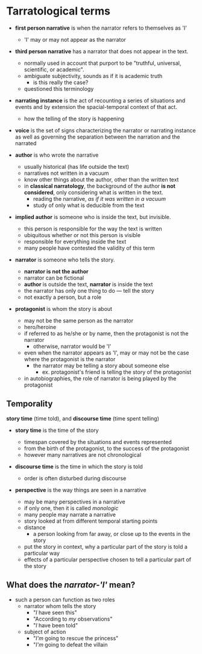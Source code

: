 # Tarratological terms

* **first person narrative** is when the narrator refers to themselves as 'I'
  * 'I' may or may not appear as the narrator

* **third person narrative** has a narrator that does not appear in the text.
  * normally used in account that purport to be "truthful, universal, scientific, or academic".
  * ambiguate subjectivity, sounds as if it is academic truth
    * is this really the case?
  * questioned this terminology
  
* **narrating instance** is the act of recounting a series of situations and events and by extension the spacial-temporal context of that act.
  * how the telling of the story is happening

* **voice** is the set of signs characterizing the narrator or narrating instance as well as governing the separation between the narration and the narrated

* **author** is who wrote the narrative
  * usually historical (has life outside the text)
  * narratives not written in a vacuum
  * know other things about the author, other than the written text
  * in **classical narratology**, the background of the author **is not considered**, only considering what is written in the text.
    * reading the narrative, *as if it was written in a vacuum*
    * study of only what is deducible from the text 
  
* **implied author** is someone who is inside the text, but invisible.
  * this person is responsible for the way the text is written
  * ubiquitous whether or not this person is visible
  * responsible for everything inside the text
  * many people have contested the validity of this term

* **narrator** is someone who tells the story.
  * **narrator is not the author**
  * narrator can be fictional
  * **author** is outside the text, **narrator** is inside the text
  * the narrator has only one thing to do &mdash; tell the story
  * not exactly a person, but a role

* **protagonist** is whom the story is about
  * may not be the same person as the narrator
  * hero/heroine
  * if referred to as he/she or by name, then the protagonist is not the narrator
    * otherwise, narrator would be 'I'
  * even when the narrator appears as 'I', may or may not be the case where the protagonist is the narrator
    * the narrator may be telling a story about someone else
      * ex. protagonist's friend is telling the story of the protagonist
  * in autobiographies, the role of narrator is being played by the protagonist

## Temporality

**story time** (time told), and **discourse time** (time spent telling)

* **story time** is the time of the story
  * timespan covered by the situations and events represented
  * from the birth of the protagonist, to the success of the protagonist
  * however many narratives are not chronological
  
* **discourse time** is the time in which the story is told
  * order is often disturbed during discourse

* **perspective** is the way things are seen in a narrative
  * may be many perspectives in a narrative
  * if only one, then it is called *monologic*
  * many people may narrate a narrative
  * story looked at from different temporal starting points
  * distance
    * a person looking from far away, or close up to the events in the story
  * put the story in context, why a particular part of the story is told a particular way
  * effects of a particular perspective chosen to tell a particular part of the story

## What does the *narrator-'I'* mean?
  * such a person can function as two roles
    * narrator whom tells the story
       * "*I* have seen this"
       * "According to *my* observations"
       * "*I* have been told"
    * subject of action
      * "*I'm* going to rescue the princess" 
      * "*I'm* going to defeat the villain

